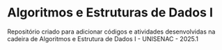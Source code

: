 # Algoritmos e Estruturas de Dados I

Repositório criado para adicionar códigos e atividades desenvolvidas na cadeira de Algoritmos e Estrutura de Dados I - UNISENAC - 2025.1
